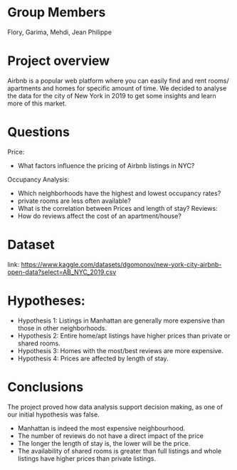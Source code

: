 # Group Members
Flory, Garima, Mehdi, Jean Philippe

# Project overview
Airbnb is a popular web platform where you can easily find and rent rooms/ apartments and homes for specific amount of time. We decided to analyse the data for the city of New York in 2019 to get some insights and learn more of this market.

# Questions 

Price: 
- What factors influence the pricing of Airbnb listings in NYC?

Occupancy Analysis: 
- Which neighborhoods have the highest and lowest occupancy rates? 
- private rooms are less often available?
- What is the correlation between Prices and length of stay?
Reviews: 
- How do reviews affect the cost of an apartment/house?

# Dataset

link: https://www.kaggle.com/datasets/dgomonov/new-york-city-airbnb-open-data?select=AB_NYC_2019.csv 

# Hypotheses:
- Hypothesis 1: Listings in Manhattan are generally more expensive than those in other neighborhoods.
- Hypothesis 2: Entire home/apt listings have higher prices than private or shared rooms.
- Hypothesis 3: Homes with the most/best reviews are more expensive. 
- Hypothesis 4: Prices are affected by length of stay. 

# Conclusions
The project proved how data analysis support decision making, as one of our initial hypothesis was false.
- Manhattan is indeed the most expensive neighbourhood.
- The number of reviews do not have a direct impact of the price
- The longer the length of stay is, the lower will be the price.
- The availability of shared rooms is greater than full listings and whole listings have higher prices than private listings.
